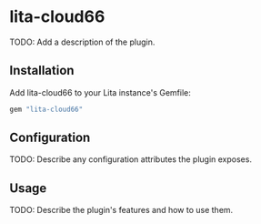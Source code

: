 # lita-cloud66

TODO: Add a description of the plugin.

## Installation

Add lita-cloud66 to your Lita instance's Gemfile:

``` ruby
gem "lita-cloud66"
```

## Configuration

TODO: Describe any configuration attributes the plugin exposes.

## Usage

TODO: Describe the plugin's features and how to use them.
